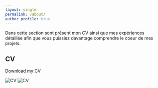 ```yaml
---
layout: single
permalink: /about/
author_profile: true
---
```


Dans cette section sont présent mon CV ainsi que mes expériences détaillée afin que vous puissiez davantage comprendre le coeur de mes projets.

## CV

[Download my CV](/assets/docs/CV_academique.pdf)

![CV](/assets/images/CV_académique_1.jpg)
![CV](/assets/images/CV_académique_2.jpg)